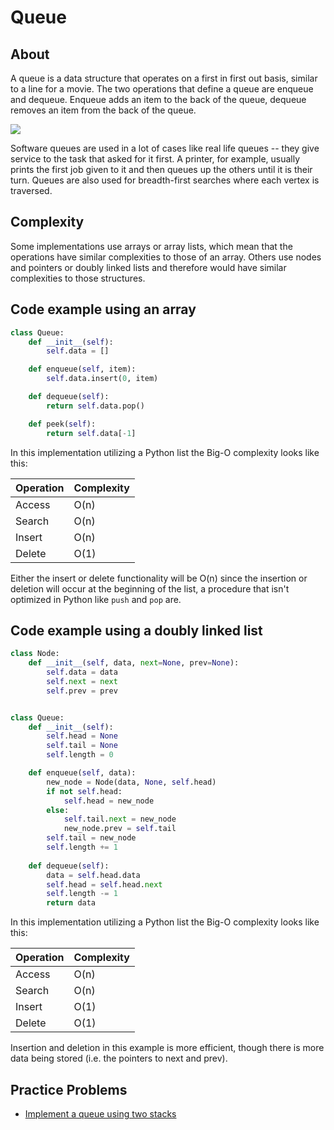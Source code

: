 # Queue

## About

A queue is a data structure that operates on a first in first out basis, similar to a line for a movie. The two operations that define a queue are enqueue and dequeue. Enqueue adds an item to the back of the queue, dequeue removes an item from the back of the queue.

![](https://upload.wikimedia.org/wikipedia/commons/thumb/5/52/Data_Queue.svg/300px-Data_Queue.svg.png)

Software queues are used in a lot of cases like real life queues -- they give service to the task that asked for it first. A printer, for example, usually prints the first job given to it and then queues up the others until it is their turn. Queues are also used for breadth-first searches where each vertex is traversed.

## Complexity
Some implementations use arrays or array lists, which mean that the operations have similar complexities to those of an array. Others use nodes and pointers or doubly linked lists and therefore would have similar complexities to those structures.

## Code example using an array
```python 
class Queue:
	def __init__(self):
		self.data = []

	def enqueue(self, item):
		self.data.insert(0, item)

	def dequeue(self):
		return self.data.pop()

	def peek(self):
		return self.data[-1]
```
In this implementation utilizing a Python list the Big-O complexity looks like this:

|Operation|Complexity|
|---------|----------|
|Access   |O(n)      |
|Search   |O(n)      |
|Insert   |O(n)      |
|Delete   |O(1)      | 

Either the insert or delete functionality will be O(n) since the insertion or deletion will occur at the beginning of the list, a procedure that isn't optimized in Python like `push` and `pop` are. 

## Code example using a doubly linked list
```python
class Node:
    def __init__(self, data, next=None, prev=None):
        self.data = data
        self.next = next
        self.prev = prev


class Queue:
    def __init__(self):
        self.head = None
        self.tail = None
        self.length = 0

    def enqueue(self, data):
        new_node = Node(data, None, self.head)
        if not self.head:
            self.head = new_node
        else:
            self.tail.next = new_node
            new_node.prev = self.tail
        self.tail = new_node
        self.length += 1
    
    def dequeue(self):
        data = self.head.data
        self.head = self.head.next
        self.length -= 1
        return data
```
In this implementation utilizing a Python list the Big-O complexity looks like this:

|Operation|Complexity|
|---------|----------|
|Access   |O(n)      |
|Search   |O(n)      |
|Insert   |O(1)      |
|Delete   |O(1)      | 

Insertion and deletion in this example is more efficient, though there is more data being stored (i.e. the pointers to next and prev).


## Practice Problems
* [Implement a queue using two stacks](https://www.hackerrank.com/challenges/ctci-queue-using-two-stacks)

